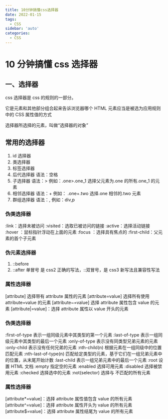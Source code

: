 ```yaml
---
title: 10分钟搞懂css选择器
date: 2022-01-15
tags:
  - CSS
sidebar: 'auto'
categories:
  - CSS
---
```


# 10 分钟搞懂 css 选择器

## 一、选择器

css 选择器是 css 的规则的一部分。

它是元素和其他部分组合起来告诉浏览器哪个 HTML 元素应当是被选为应用规则中的 CSS 属性值的方式

选择器所选择的元素，叫做“选择器的对象”

## 常用的选择器

1. id 选择器
2. 类选择器
3. 标签选择器
4. 后代选择器 语法：空格
5. 子选择器 语法：> 例如：.one>.one_1 选择父元素为.one 的所有.one_1 的元素
6. 相邻选择器 语法：+ 例如： .one+.two 选择.one 相邻的.two 元素
7. 群组选择器 语法：, 例如：div,p

### 伪类选择器

:link：选择未被访问
:visited：选取已被访问的链接
:active：选择活动链接
:hover ：鼠标指针浮动在上面的元素
:focus ：选择具有焦点的
:first-child：父元素的首个子元素

### 伪元素选择器

1. ::before
2. ::after
   <font>单冒号 是 css2 正确的写法，::双冒号，是 css3 新写法且兼容性写法</font>

### 属性选择器

[attribute] 选择带有 attribute 属性的元素
[attribute=value] 选择所有使用 attribute=value 的元素
[attribute~=value] 选择 attribute 属性包含 value 的元素
[attribute|=value]：选择 attribute 属性以 value 开头的元素

### 伪类选择器

:first-of-type 表示一组同级元素中其类型的第一个元素
:last-of-type 表示一组同级元素中其类型的最后一个元素
:only-of-type 表示没有同类型兄弟元素的元素
:only-child 表示没有任何兄弟的元素
:nth-child(n) 根据元素在一组同级中的位置匹配元素
:nth-last-of-type(n) 匹配给定类型的元素，基于它们在一组兄弟元素中的位置，从末尾开始计数
:last-child 表示一组兄弟元素中的最后一个元素
:root 设置 HTML 文档
:empty 指定空的元素
:enabled 选择可用元素
:disabled 选择被禁用元素
:checked 选择选中的元素
:not(selector) 选择与 <selector> 不匹配的所有元素

### 属性选择器

[attribute*=value]：选择 attribute 属性值包含 value 的所有元素
[attribute^=value]：选择 attribute 属性开头为 value 的所有元素
[attribute$=value]：选择 attribute 属性结尾为 value 的所有元素
